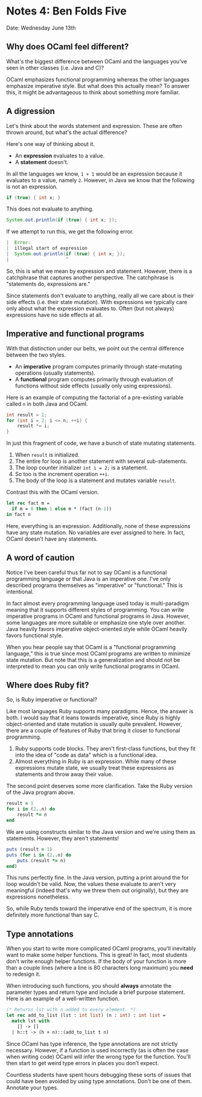 # Notes 4: Ben Folds Five
Date: Wednesday June 13th

<!--- ADMIN: You should be almost done with P2A. It is due
      tonight. -->

<!--- TIME: 40 minutes -->

## Why does OCaml feel different?

What's the biggest difference between OCaml and the languages
you've seen in other classes (i.e. Java and C)?

<!--- CUE: Give a few minutes for discussion and ask for answers.
      It's open-ended so just about anything is acceptable. -->
      
OCaml emphasizes functional programming whereas the other languages
emphasize imperative style. But what does this actually mean?
To answer this, it might be advantageous to think about something
more familiar.

## A digression

Let's think about the words statement and expression. These are
often thrown around, but what's the actual difference?

<!--- CUE: Give a few minutes for discussion and ask for answers. -->

Here's one way of thinking about it.

* An **expression** evaluates to a value.
* A **statement** doesn't.

In all the languages we know, `1 + 1` would be an expression because
it evaluates to a value, namely `2`. However, in Java we know that
the following is not an expression.

<!--- NOTE: Use the JShell repl for these. -->

```java
if (true) { int x; }
```

This does not evaluate to anything.

```java
System.out.println(if (true) { int x; });
```

If we attempt to run this, we get the following error.

```java
|  Error:
|  illegal start of expression
|  System.out.println(if (true) { int x; });
|                     ^
```

So, this is what we mean by expression and statement. However, there
is a catchphrase that captures another perspective. The catchphrase
is "statements do, expressions are."

Since statements don't evaluate to anything, really all we care about
is their side effects (i.e. their state mutation). With expressions
we typically care only about what the expression evaluates to. Often
(but not always) expressions have no side effects at all.

## Imperative and functional programs

With that distinction under our belts, we point out the central
difference between the two styles.

* An **imperative** program computes primarily through state-mutating
  operations (usually statements).
* A **functional** program computes primarily through evaluation of
  functions without side effects (usually only using expressions).

Here is an example of computing the factorial of a pre-existing
variable called `n` in both Java and OCaml.

```java
int result = 1;
for (int i = 2; i <= n; ++i) {
    result *= i;
}
```

In just this fragment of code, we have a bunch of state mutating
statements.

1. When `result` is initialized.
2. The entire for loop is another statement with several
   sub-statements.
3. The loop counter initializer `int i = 2;` is a statement.
4. So too is the increment operation `++i`.
5. The body of the loop is a statement and mutates variable `result`.

Contrast this with the OCaml version.

<!--- NOTE: Use the utop repl for this. -->

```ocaml
let rec fact m =
  if m = 0 then 1 else m * (fact (n-1))
in fact n
```

Here, everything is an expression. Additionally, none of these
expressions have any state mutation. No variables are ever assigned
to here. In fact, OCaml doesn't have any statements.

## A word of caution

Notice I've been careful thus far not to say OCaml is a functional
programming language or that Java is an imperative one. I've
only described programs themselves as "imperative" or "functional."
This is intentional.

In fact almost every programming language used today is multi-paradigm
meaning that it supports different styles of programming. You can
write imperative programs in OCaml and functional programs in Java.
However, some languages are more suitable or emphasize one style over
another. Java heavily favors imperative object-oriented style while
OCaml heavily favors functional style.

When you hear people say that OCaml is a "functional programming
language," this is true since most OCaml programs are written to
minimize state mutation. But note that this is a generalization and
should not be interpreted to mean you can only write functional programs
in OCaml.

## Where does Ruby fit?

So, is Ruby imperative or functional?

<!--- CUE: Give a few minutes for discussion and ask for answers.
      It's open-ended so just about anything is acceptable. -->

Like most languages Ruby supports many paradigms. Hence, the answer
is both. I would say that it leans towards imperative, since Ruby
is highly object-oriented and state mutation is usually quite
prevalent. However, there are a couple of features of Ruby that
bring it closer to functional programming.

1. Ruby supports code blocks. They aren't first-class functions, but
   they fit into the idea of "code as data" which is a functional idea.
2. Almost everything in Ruby is an expression. While many of these
   expressions mutate state, we usually treat these expressions as
   statements and throw away their value.

The second point deserves some more clarification. Take the Ruby
version of the Java program above.

<!--- NOTE: Use the irb repl for this. -->

```ruby
result = 1
for i in (2..n) do
    result *= n
end
```

We are using constructs similar to the Java version and we're using
them as statements. However, they aren't statements!

```ruby
puts (result = 1)
puts (for i in (2..n) do
    puts (result *= n)
end)
```

This runs perfectly fine. In the Java version, putting a print around
the for loop wouldn't be valid. Now, the values these evaluate to
aren't very meaningful (indeed that's why we threw them out originally),
but they are expressions nonetheless.

So, while Ruby tends toward the imperative end of the spectrum, it
is more definitely more functional than say C.

## Type annotations

When you start to write more complicated OCaml programs, you'll
inevitably want to make some helper functions. This is great! In fact,
most students don't write enough helper functions. If the body of your
function is more than a couple lines (where a line is 80 characters long
maximum) you **need** to redesign it.

When introducing such functions, you should **always** annotate the
parameter types and return type and include a brief purpose statement.
Here is an example of a well-written function.

```ocaml
(* Returns lst with n added to every element. *)
let rec add_to_list (lst : int list) (n : int) : int list =
  match lst with
    [] -> []
  | h::t -> (h + n)::(add_to_list t n)
```

Since OCaml has type inference, the type annotations are not strictly
necessary. However, if a function is used incorrectly (as is often the
case when writing code) OCaml will infer the wrong type for the function.
You'll then start to get weird type errors in places you don't expect.

Countless students have spent hours debugging these sorts of issues that
could have been avoided by using type annotations. Don't be one of them.
Annotate your types.

<!--- CUE: Work on the ungraded exercise "The Ol' Guess and Check." -->
<!--- TIME: 20 minutes -->

<!--- CUE: Work on the graded exercise "Ben Folds Five." -->
<!--- TIME: 20 minutes -->
